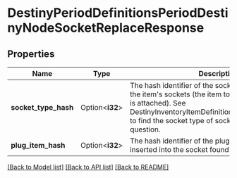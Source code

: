 # DestinyPeriodDefinitionsPeriodDestinyNodeSocketReplaceResponse

## Properties

Name | Type | Description | Notes
------------ | ------------- | ------------- | -------------
**socket_type_hash** | Option<**i32**> | The hash identifier of the socket type to find amidst the item's sockets (the item to which this talent grid is attached). See DestinyInventoryItemDefinition.sockets.socketEntries to find the socket type of sockets on the item in question. | [optional]
**plug_item_hash** | Option<**i32**> | The hash identifier of the plug item that will be inserted into the socket found. | [optional]

[[Back to Model list]](../README.md#documentation-for-models) [[Back to API list]](../README.md#documentation-for-api-endpoints) [[Back to README]](../README.md)


